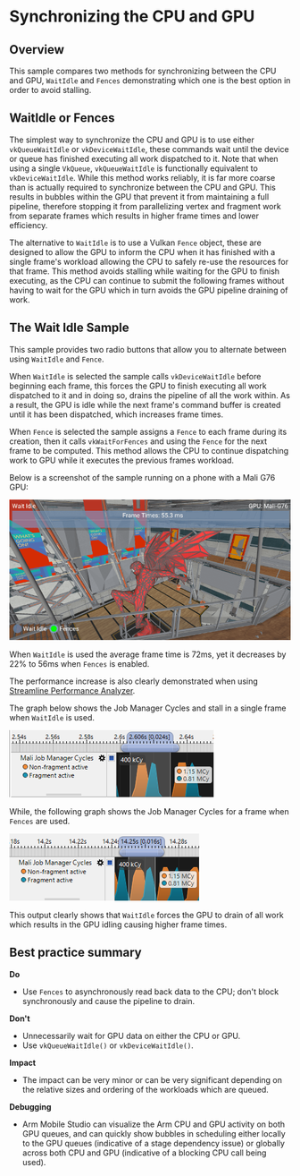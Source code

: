 <!--
- Copyright (c) 2019, Arm Limited and Contributors
-
- SPDX-License-Identifier: MIT
-
- Permission is hereby granted, free of charge,
- to any person obtaining a copy of this software and associated documentation files (the "Software"),
- to deal in the Software without restriction, including without limitation the rights to
- use, copy, modify, merge, publish, distribute, sublicense, and/or sell copies of the Software,
- and to permit persons to whom the Software is furnished to do so, subject to the following conditions:
-
- The above copyright notice and this permission notice shall be included in all copies or substantial portions of the Software.
-
- THE SOFTWARE IS PROVIDED "AS IS", WITHOUT WARRANTY OF ANY KIND, EXPRESS OR IMPLIED,
- INCLUDING BUT NOT LIMITED TO THE WARRANTIES OF MERCHANTABILITY,
- FITNESS FOR A PARTICULAR PURPOSE AND NONINFRINGEMENT.
- IN NO EVENT SHALL THE AUTHORS OR COPYRIGHT HOLDERS BE LIABLE FOR ANY CLAIM, DAMAGES OR OTHER LIABILITY,
- WHETHER IN AN ACTION OF CONTRACT, TORT OR OTHERWISE, ARISING FROM,
- OUT OF OR IN CONNECTION WITH THE SOFTWARE OR THE USE OR OTHER DEALINGS IN THE SOFTWARE.
-
-->

# Synchronizing the CPU and GPU

## Overview

This sample compares two methods for synchronizing between the CPU and GPU, ``WaitIdle`` and ``Fences`` demonstrating which one is the best option in order to avoid stalling.

## WaitIdle or Fences

The simplest way to synchronize the CPU and GPU is to use either ``vkQueueWaitIdle`` or ``vkDeviceWaitIdle``, these commands wait until the device or queue has finished executing all work dispatched to it. Note that when using a single ``VkQueue``, ``vkQueueWaitIdle`` is functionally equivalent to ``vkDeviceWaitIdle``. While this method works reliably, it is far more coarse than is actually required to synchronize between the CPU and GPU. This results in bubbles within the GPU that prevent it from maintaining a full pipeline, therefore stopping it from parallelizing vertex and fragment work from separate frames which results in higher frame times and lower efficiency.

The alternative to ``WaitIdle`` is to use a Vulkan ``Fence`` object, these are designed to allow the GPU to inform the CPU when it has finished with a single frame's workload allowing the CPU to safely re-use the resources for that frame. This method avoids stalling while waiting for the GPU to finish executing, as the CPU can continue to submit the following frames without having to wait for the GPU which in turn avoids the GPU pipeline draining of work.

## The Wait Idle Sample

This sample provides two radio buttons that allow you to alternate between using ``WaitIdle`` and ``Fence``.

When ``WaitIdle`` is selected the sample calls ``vkDeviceWaitIdle`` before beginning each frame, this forces the GPU to finish executing all work dispatched to it and in doing so, drains the pipeline of all the work within. As a result, the GPU is idle while the next frame's command buffer is created until it has been dispatched, which increases frame times.

When ``Fence`` is selected the sample assigns a ``Fence`` to each frame during its creation, then it calls ``vkWaitForFences`` and using the ``Fence`` for the next frame to be computed. This method allows the CPU to continue dispatching work to GPU while it executes the previous frames workload.

Below is a screenshot of the sample running on a phone with a Mali G76 GPU:

![Wait Idle Sample](images/wait_idle_sample.png)

When ``WaitIdle`` is used the average frame time is 72ms, yet it decreases by 22% to 56ms when ``Fences`` is enabled.

The performance increase is also clearly demonstrated when using [Streamline Performance Analyzer](https://developer.arm.com/products/software-development-tools/arm-development-studio/components/streamline-performance-analyzer).

The graph below shows the Job Manager Cycles and stall in a single frame when ``WaitIdle`` is used.

![Wait Idle Graph](images/wait_idle_graph.png)

While, the following graph shows the Job Manager Cycles for a frame when ``Fences`` are used.

![Fences Graph](images/fences_graph.png)

This output clearly shows that ``WaitIdle`` forces the GPU to drain of all work which results in the GPU idling causing higher frame times.

## Best practice summary

**Do**

* Use ``Fences`` to asynchronously read back data to the CPU; don't block synchronously and cause the pipeline to drain.

**Don't**

* Unnecessarily wait for GPU data on either the CPU or GPU.
* Use ``vkQueueWaitIdle()`` or ``vkDeviceWaitIdle()``.

**Impact**

* The impact can be very minor or can be very significant depending on the relative sizes and ordering of the workloads which are queued.

**Debugging**

* Arm Mobile Studio can visualize the Arm CPU and GPU activity on both GPU queues, and can quickly show bubbles in scheduling either locally to the GPU queues (indicative of a stage dependency issue) or globally across both CPU and GPU (indicative of a blocking CPU call being used).